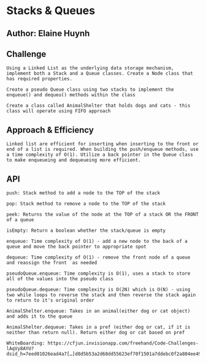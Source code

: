 # Stacks & Queues

## Author: Elaine Huynh

## Challenge

    Using a Linked List as the underlying data storage mechanism, implement both a Stack and a Queue classes. Create a Node class that has required properties.

    Create a pseudo Queue class using two stacks to implement the enqueue() and dequeu() methods within the class

    Create a class called AnimalShelter that holds dogs and cats - this class will operate using FIFO approach


## Approach & Efficiency

    Linked list are efficient for inserting when inserting to the front or end of a list is required. When building the push/enqueue methods, use a time complexity of O(1). Utilize a back pointer in the Queue class to make enqueueing and dequeueing more efficient.

## API

    push: Stack method to add a node to the TOP of the stack

    pop: Stack method to remove a node to the TOP of the stack

    peek: Returns the value of the node at the TOP of a stack OR the FRONT of a queue

    isEmpty: Return a boolean whether the stack/queue is empty

    enqueue: Time complexity of O(1) - add a new node to the back of a queue and move the back pointer to appropriate spot

    dequeue: Time complexity of O(1) - remove the front node of a queue and reassign the front  as needed

    pseudoQueue.enqueue: Time complexity is O(1), uses a stack to store all of the values into the pseudo class

    pseudoQueue.dequeue: Time complexity is O(2N) which is O(N) - using two while loops to reverse the stack and then reverse the stack again to return to it's original order

    AnimalShelter.enqueue: Takes in an animal(either dog or cat object) and adds it to the queue

    AnimalShelter.dequeue: Takes in a pref (either dog or cat, if it is neither than return null). Return either dog or cat based on pref 

    WhiteBoarding: https://cfjun.invisionapp.com/freehand/Code-Challenges-lAqVy8AYU?dsid_h=7eed01026ead4a7[…]d8d5b53a2d68dd55623ef70f1501a7ddebc0f2a804ee49b2e2a5ae5ffb